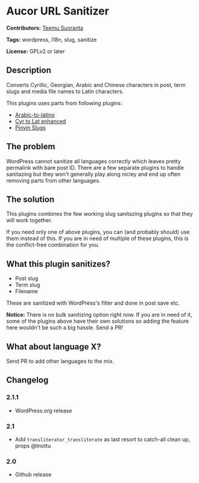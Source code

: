 # Aucor URL Sanitizer

**Contributors:** [Teemu Suoranta](https://github.com/TeemuSuoranta)

**Tags:** wordpress, i18n, slug, sanitize

**License:** GPLv2 or later

## Description

Converts Cyrillic, Georgian, Arabic and Chinese characters in post, term slugs and media file names to Latin characters.

This plugins uses parts from following plugins:
* [Arabic-to-latino](https://wordpress.org/plugins/arabic-to-lat/)
* [Cyr to Lat enhanced](https://wordpress.org/plugins/cyr3lat/)
* [Pinyin Slugs](https://wordpress.org/plugins/so-pinyin-slugs/)

## The problem

WordPress cannot sanitize all languages correctly which leaves pretty permalink with bare post ID. There are a few separate plugins to handle sanitazing but they won't generally play along nicley and end up often removing parts from other languages.

## The solution

This plugins combines the few working slug sanitazing plugins so that they will work together.

If you need only one of above plugins, you can (and probably should) use them instead of this. If you are in need of multiple of these plugins, this is the conflict-free combination for you.

## What this plugin sanitizes?

* Post slug
* Term slug
* Filename

These are sanitized with WordPress's filter and done in post save etc.

**Notice:** There is no bulk sanitizing option right now. If you are in need of it, some of the plugins above have their own solutions so adding the feature here wouldn't be such a big hassle. Send a PR!

## What about language X?

Send PR to add other languages to the mix.

## Changelog

### 2.1.1

* WordPress.org release

### 2.1

 * Add `transliterator_transliterate` as last resort to catch-all clean up, props @tnottu

### 2.0

 * Github release
